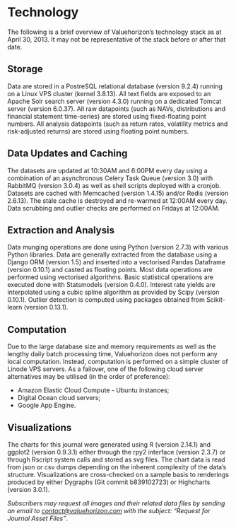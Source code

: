# Technology #

The following is a brief overview of Valuehorizon’s technology stack as at April 30, 2013. It may not be representative of the stack before or after that date.

## Storage ##

Data are stored in a PostreSQL relational database (version 9.2.4) running on a Linux VPS cluster (kernel 3.8.13).  All text fields are exposed to an Apache Solr search server (version 4.3.0) running on a dedicated Tomcat server (version 6.0.37). All raw datapoints (such as NAVs, distributions and financial statement time-series) are stored using fixed-floating point numbers. All analysis datapoints (such as return rates, volatility metrics and risk-adjusted returns) are stored using floating point numbers.

## Data Updates and Caching ##

The datasets are updated at 10:30AM and 6:00PM every day using a combination of an asynchronous Celery Task Queue (version 3.0) with RabbitMQ (version 3.0.4) as well as shell scripts deployed with a cronjob. Datasets are cached with Memcached (version 1.4.15) and/or Redis (version 2.6.13). The stale cache is destroyed and re-warmed at 12:00AM every day. Data scrubbing and outlier checks are performed on Fridays at 12:00AM.

## Extraction and Analysis ##

Data munging operations are done using Python (version 2.7.3) with various Python libraries. Data are generally extracted from the database using a Django ORM (version 1.5) and inserted into a vectorised Pandas Dataframe (version 0.10.1) and casted as floating points. Most data operations are performed using vectorised algorithms. Basic statistical operations are executed done with Statsmodels (version 0.4.0). Interest rate yields are interpolated using a cubic spline algorithm as provided by Scipy (version 0.10.1). Outlier detection is computed using packages obtained from Scikit-learn (version 0.13.1).

## Computation ##

Due to the large database size and memory requirements as well as the lengthy daily batch processing time, Valuehorizon does not perform any local computation. Instead, computation is performed on a simple cluster of Linode VPS servers. As a failover, one of the following cloud server alternatives may be utilised (in the  order of preference):
* Amazon Elastic Cloud Compute - Ubuntu instances;
* Digital Ocean cloud servers;
* Google App Engine.

## Visualizations ##

The charts for this journal were generated using R (version 2.14.1) and ggplot2 (version 0.9.3.1) either through the rpy2 interface (version 2.3.7) or through Rscript system calls and stored as svg files.  The chart data is read from json or csv dumps depending on the inherent complexity of the data’s structure. Visualizations are cross-checked on a sample basis to renderings produced by either Dygraphs (Git commit b839102723) or Highcharts (version 3.0.1).

*Subscribers may request all images and their related data files by sending an email to contact@valuehorizon.com with the subject: “Request for Journal Asset Files”*.




























